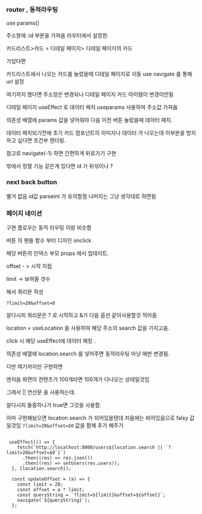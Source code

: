 ### router , 동적라우팅

use params()

주소창에 :id
부분을 가져옴 라우터에서 설정한.

카드리스트>카드 > 디테일 페이지> 디테일 페이지의 카드

가있다면

카드리스트에서 나오는 카드를 눌렀을때 디테일 페이지로 이동
use navigate 를 통해 url 설정

여기까지 했다면 주소창은 변경되나 디테일 페이지 카드 아이템이 변경이안됨

디테일 페이지 useEffect 로 데이터 패치 useparams 사용하여 주소값 가져옴

의존성 배열에 params 값을 넣어줘야 다음 이전 버튼 눌렀을때 데이터 패치.

데이터 패치되기전에 초기 카드 컴포넌트의 이미지나 데이터 가 나오는데 이부분을 방지하고 싶다면 조건부 렌더링.

참고로 navigate(-1) 하면 간편하게 뒤로가기 구현

밖에서 정렬 기능 같은게 있다면 id 가 뒤섞이나 ?

### next back button

별거 없음 id값 parseint 가 유의할점 나머지는 그냥 생각대로 하면됨

### 페이지 네이션

구현 플로우는 동적 라우팅 이랑 비슷함

버튼 의 핸들 함수 부터 디자인 onclick

해당 버튼의 인덱스 부모 props 에서 업데이트.

offset - > 시작 지점

limit -> 보여줄 갯수

해서 쿼리문 작성

`?limit=20&offset=0`

알다시피 쿼리문은 ? 로 시작하고 &가 다음 옵션 같이사용할것 적어줌

location = useLocation 을 사용하여 해당 주소의 search 값을 가지고옴.

click 시 해당 useEffect에 데이터 패칭 .

의존성 배열에 location.search 를 넣어주면 동적라우팅 마냥 매번 변경됨.

다만 여기까지만 구현하면

맨처음 화면이 컨텐츠가 100개라면 100개가 다나오는 상태일것임

그래서 || 연산문 을 사용하는데.

알다시피 둘중하나가 true면 그것을 사용함.

아마 구현해놨으면 location.search 가 되어있을텐데 처음에는 비어있음으로 falsy 값일것임
`?limit=20&offset=$0` 값을 함께 추가 해주기

```React

 useEffect(() => {
    fetch(`http://localhost:8000/users${location.search || `?limit=20&offset=$0`}`)
      .then((res) => res.json())
      .then((res) => setUsers(res.users));
  }, [location.search]);

  const updateOffset = (a) => {
    const limit = 20;
    const offset = a * limit;
    const queryString = `?limit=${limit}&offset=${offset}`;
    navigate(`${queryString}`);
  };
```
